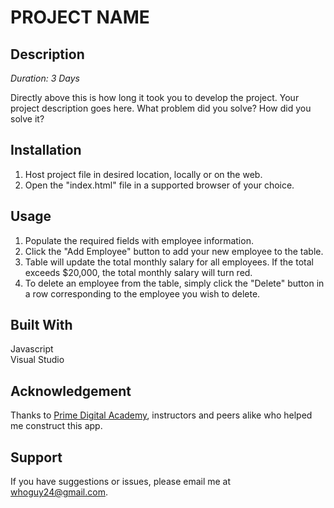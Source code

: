 # PROJECT NAME

## Description

_Duration: 3 Days_

Directly above this is how long it took you to develop the project. Your project description goes here. What problem did you solve? How did you solve it? 

## Installation

1. Host project file in desired location, locally or on the web.
2. Open the "index.html" file in a supported browser of your choice.

## Usage
1. Populate the required fields with employee information.
2. Click the "Add Employee" button to add your new employee to the table.
3. Table will update the total monthly salary for all employees. If the total exceeds $20,000, the total monthly salary will turn red.
4. To delete an employee from the table, simply click the "Delete" button in a row corresponding to the employee you wish to delete.

## Built With

Javascript<br>
Visual Studio

## Acknowledgement
Thanks to [Prime Digital Academy](www.primeacademy.io), instructors and peers alike who helped me construct this app.

## Support
If you have suggestions or issues, please email me at whoguy24@gmail.com.